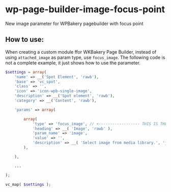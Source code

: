 # wp-page-builder-image-focus-point
New image parameter for WPBakery pagebuilder with focus point

## How to use:

When creating a custom module ffor WKBakery Page Builder, instead of using ```attached_image``` as param type, use ```focus_image```.
The following code is not a complete example, it just shows how to use the parameter.

```php
$settings = array(
    'name' => __('Spot Element', 'rawb'),
    'base' => 'vc_spot',
    'class' => '',
    'icon' => 'icon-wpb-single-image',
    'description' => __('Spot element', 'rawb'),
    'category' => __('Content', 'rawb'),

    'params' => array(

        array(
            'type' => 'focus_image', // <------------------ THIS IS THE NEW TYPE
            'heading' => __( 'Image', 'rawb' ),
            'param_name' => 'image',
            'value' => '',
            'description' => __( 'Select image from media library.', 'js_composer' )
        ),

    ),

    ...

);

vc_map( $settings );

